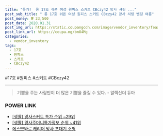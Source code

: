 ```yaml
--- 
title: "특가!  롱 17호 쉬폰 여성 원피스 스커트 CBczy42 망사 셔링 ..." 
post_sub_title: " 롱 17호 쉬폰 여성 원피스 스커트 CBczy42 망사 셔링 밴딩 여름" 
post_money: ₩ 23,500 
post_date: 2020.01.31 
post_img_url: https://static.coupangcdn.com/image/vendor_inventory/feaa/bddd15bb8676ee889819bfbf1f4969b762849c5e6dbf9ab4e13ef9a62698.jpg 
post_link_url: https://coupa.ng/bnO4Mg 
categories: 
  - vendor_inventory 
tags: 
  - 17호 
  - 원피스 
  - 스커트 
  - CBczy42 
--- 
```

  #17호 #원피스 #스커트 #CBczy42 
<hr> 

> 기쁨을 주는 사람만이 더 많은 기쁨을 즐길 수 있다. - 알렉산더 듀마 


### POWER LINK

* <a href="https://blog.naver.com/sakai111/221790835019" target="_blank"> [생활] 망사스커트 특가 순위 ~29위</a>
* <a href="https://blog.naver.com/fasyy4321/221770837422" target="_blank"> [생활] 망사주머니특가정보 순위 ~41위</a>
* <a href="https://blog.naver.com/sakai111/221780335565" target="_blank">에스쁘와르 캐리어 망사 포대기 소형</a>
